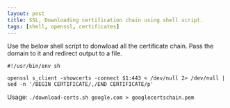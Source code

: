 ```yaml
---
layout: post
title: SSL, Downloading certification chain using shell script.
tags: [shell, openssl, certificates]
---
```


Use the below shell script to donwload all the certificate chain. Pass the domain to it
and redirect output to a file.

```
#!/usr/bin/env sh

openssl s_client -showcerts -connect $1:443 < /dev/null 2> /dev/null | sed -n '/BEGIN CERTIFICATE/,/END CERTIFICATE/p'
```

Usage: `./download-certs.sh google.com > googlecertschain.pem`
